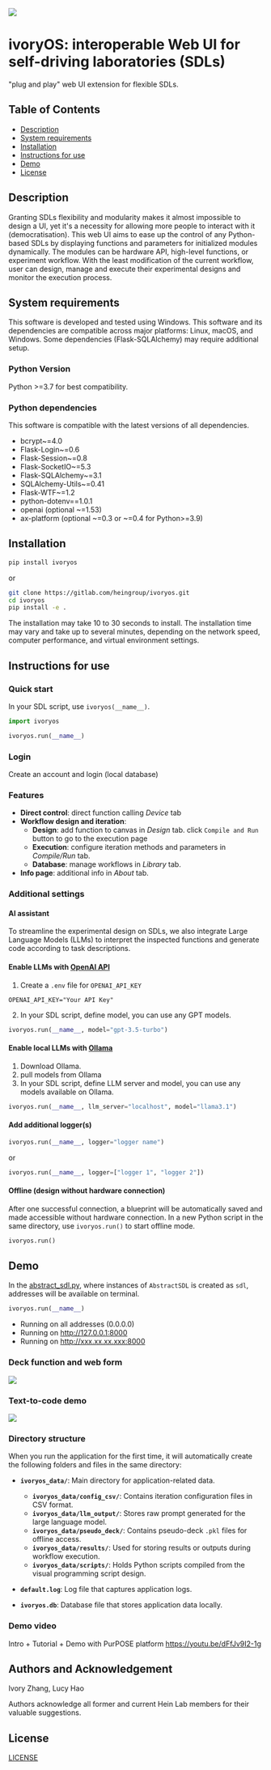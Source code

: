 ![](https://gitlab.com/heingroup/ivoryos/raw/main/docs/ivoryos.png)
# ivoryOS: interoperable Web UI for self-driving laboratories (SDLs)
"plug and play" web UI extension for flexible SDLs.

## Table of Contents
- [Description](#description)
- [System requirements](#system-requirements)
- [Installation](#installation)
- [Instructions for use](#instructions-for-use)
- [Demo](#demo)
- [License](#license)

## Description
Granting SDLs flexibility and modularity makes it almost impossible to design a UI, yet it's a necessity for allowing more people to interact with it (democratisation). 
This web UI aims to ease up the control of any Python-based SDLs by displaying functions and parameters for initialized modules dynamically. 
The modules can be hardware API, high-level functions, or experiment workflow.
With the least modification of the current workflow, user can design, manage and execute their experimental designs and monitor the execution process. 

## System requirements
This software is developed and tested using Windows. This software and its dependencies are compatible across major platforms: Linux, macOS, and Windows. Some dependencies (Flask-SQLAlchemy) may require additional setup.

### Python Version
Python >=3.7 for best compatibility.
### Python dependencies
This software is compatible with the latest versions of all dependencies. 
- bcrypt~=4.0
- Flask-Login~=0.6
- Flask-Session~=0.8
- Flask-SocketIO~=5.3
- Flask-SQLAlchemy~=3.1
- SQLAlchemy-Utils~=0.41
- Flask-WTF~=1.2
- python-dotenv==1.0.1
- openai (optional ~=1.53)
- ax-platform (optional ~=0.3 or ~=0.4 for Python>=3.9)

## Installation
```bash
pip install ivoryos
```
or
```bash
git clone https://gitlab.com/heingroup/ivoryos.git
cd ivoryos
pip install -e .
```

The installation may take 10 to 30 seconds to install. The installation time may vary and take up to several minutes, depending on the network speed, computer performance, and virtual environment settings.

## Instructions for use
### Quick start
In your SDL script, use `ivoryos(__name__)`. 
```python
import ivoryos

ivoryos.run(__name__)
```
### Login
Create an account and login (local database)
### Features
- **Direct control**: direct function calling _Device_ tab
- **Workflow design and iteration**:
  - **Design**: add function to canvas in _Design_ tab. click `Compile and Run` button to go to the execution page
  - **Execution**: configure iteration methods and parameters in _Compile/Run_ tab. 
  - **Database**: manage workflows in _Library_ tab.
- **Info page**: additional info in _About_ tab.


### Additional settings
#### AI assistant
To streamline the experimental design on SDLs, we also integrate Large Language Models (LLMs) to interpret the inspected functions and generate code according to task descriptions.

#### Enable LLMs with [OpenAI API](https://github.com/openai/openai-python)
1. Create a `.env` file for `OPENAI_API_KEY`
```
OPENAI_API_KEY="Your API Key"
```
2. In your SDL script, define model, you can use any GPT models.

```python
ivoryos.run(__name__, model="gpt-3.5-turbo")
```

#### Enable local LLMs with [Ollama](https://ollama.com/)
1. Download Ollama.
2. pull models from Ollama
3. In your SDL script, define LLM server and model, you can use any models available on Ollama.

```python
ivoryos.run(__name__, llm_server="localhost", model="llama3.1")
```

#### Add additional logger(s)
```python
ivoryos.run(__name__, logger="logger name")
```
or
```python
ivoryos.run(__name__, logger=["logger 1", "logger 2"])
```
#### Offline (design without hardware connection)
After one successful connection, a blueprint will be automatically saved and made accessible without hardware connection. In a new Python script in the same directory, use `ivoryos.run()` to start offline mode.

```python
ivoryos.run()
```
## Demo
In the [abstract_sdl.py](https://gitlab.com/heingroup/ivoryos/-/blob/main/example/sdl_example/abstract_sdl.py), where instances of `AbstractSDL` is created as `sdl`,
addresses will be available on terminal.
```Python
ivoryos.run(__name__)
```

 * Running on all addresses (0.0.0.0)
 * Running on http://127.0.0.1:8000
 * Running on http://xxx.xx.xx.xxx:8000

### Deck function and web form 
![](https://gitlab.com/heingroup/ivoryos/raw/main/docs/demo.gif)

### Text-to-code demo
![](https://gitlab.com/heingroup/ivoryos/raw/main/docs/text-to-code.gif)

### Directory structure

When you run the application for the first time, it will automatically create the following folders and files in the same directory:

- **`ivoryos_data/`**: Main directory for application-related data.
  - **`ivoryos_data/config_csv/`**: Contains iteration configuration files in CSV format.
  - **`ivoryos_data/llm_output/`**: Stores raw prompt generated for the large language model.
  - **`ivoryos_data/pseudo_deck/`**: Contains pseudo-deck `.pkl` files for offline access.
  - **`ivoryos_data/results/`**: Used for storing results or outputs during workflow execution.
  - **`ivoryos_data/scripts/`**: Holds Python scripts compiled from the visual programming script design.

- **`default.log`**: Log file that captures application logs.
- **`ivoryos.db`**: Database file that stores application data locally.


### Demo video
Intro + Tutorial + Demo with PurPOSE platform
https://youtu.be/dFfJv9I2-1g 


## Authors and Acknowledgement
Ivory Zhang, Lucy Hao

Authors acknowledge all former and current Hein Lab members for their valuable suggestions. 

## License
[LICENSE](LICENSE)
